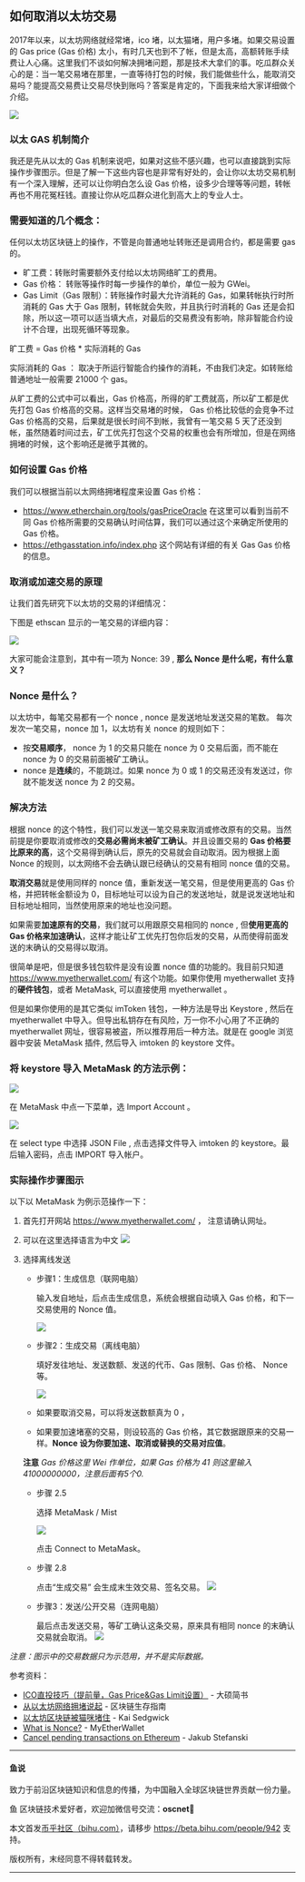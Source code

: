## 如何取消以太坊交易

  2017年以来，以太坊网络就经常堵，ico 堵，以太猫堵，用户多堵。如果交易设置的 Gas price (Gas 价格)  太小，有时几天也到不了帐，但是太高，高额转账手续费让人心痛。这里我们不谈如何解决拥堵问题，那是技术大拿们的事。吃瓜群众关心的是：当一笔交易堵在那里，一直等待打包的时候，我们能做些什么，能取消交易吗？能提高交易费让交易尽快到账吗？答案是肯定的，下面我来给大家详细做个介绍。

![](image/eth.jpg)

### 以太 GAS 机制简介

 我还是先从以太的 Gas 机制来说吧，如果对这些不感兴趣，也可以直接跳到实际操作步骤图示。但是了解一下这些内容也是非常有好处的，会让你以太坊交易机制有一个深入理解，还可以让你明白怎么设 Gas 价格，设多少合理等等问题，转帐再也不用花冤枉钱。直接让你从吃瓜群众进化到高大上的专业人士。

### 需要知道的几个概念：

任何以太坊区块链上的操作，不管是向普通地址转账还是调用合约，都是需要 gas 的。

* 旷工费：转账时需要额外支付给以太坊网络旷工的费用。
* Gas 价格： 转账等操作时每一步操作的单价，单位一般为 GWei。
* Gas Limit（Gas 限制）：转账操作时最大允许消耗的 Gas，如果转帐执行时所消耗的 Gas 大于 Gas 限制，转帐就会失败，并且执行时消耗的 Gas 还是会扣除，所以这一项可以适当填大点，对最后的交易费没有影响，除非智能合约设计不合理，出现死循环等现象。

旷工费  = Gas 价格 \* 实际消耗的 Gas

实际消耗的 Gas ： 取决于所运行智能合约操作的消耗，不由我们决定。如转账给普通地址一般需要 21000 个 gas。

从旷工费的公式中可以看出，Gas 价格高，所得的旷工费就高，所以矿工都是优先打包 Gas 价格高的交易。这样当交易堵的时候， Gas 价格比较低的会竞争不过 Gas 价格高的交易，后果就是很长时间不到帐，我曾有一笔交易 5 天了还没到帐，虽然随着时间过去，矿工优先打包这个交易的权重也会有所增加，但是在网络拥堵的时候，这个影响还是微乎其微的。

### 如何设置 Gas 价格

我们可以根据当前以太网络拥堵程度来设置 Gas 价格：
* https://www.etherchain.org/tools/gasPriceOracle 在这里可以看到当前不同 Gas 价格所需要的交易确认时间估算，我们可以通过这个来确定所使用的 Gas 价格。
* https://ethgasstation.info/index.php 这个网站有详细的有关 Gas Gas 价格的信息。

### 取消或加速交易的原理

让我们首先研究下以太坊的交易的详细情况：

下图是 ethscan 显示的一笔交易的详细内容：

 ![](image/etherscan.jpg)

大家可能会注意到，其中有一项为 Nonce: 39 , **那么 Nonce 是什么呢，有什么意义？**

### Nonce 是什么？

以太坊中，每笔交易都有一个 nonce , nonce 是发送地址发送交易的笔数。
每次发次一笔交易，nonce 加 1，以太坊有关  nonce 的规则如下：
* 按**交易顺序**， nonce 为 1 的交易只能在 nonce 为 0 交易后面，而不能在 nonce 为 0 的交易前面被矿工确认。
* nonce 是**连续**的，不能跳过。如果 nonce 为 0 或 1 的交易还没有发送过，你就不能发送 nonce 为 2 的交易。

### 解决方法

根据 nonce 的这个特性，我们可以发送一笔交易来取消或修改原有的交易。当然前提是你要取消或修改的**交易必需尚末被矿工确认**。并且设置交易的 **Gas 价格要比原来的高**，这个交易得到确认后，原先的交易就会自动取消。因为根据上面 Nonce 的规则，以太网络不会去确认跟已经确认的交易有相同 nonce 值的交易。

**取消交易**就是使用同样的 nonce 值，重新发送一笔交易，但是使用更高的 Gas 价格，并把转帐金额设为 0，目标地址可以设为自己的发送地址，就是说发送地址和目标地址相同，当然使用原来的地址也没问题。

如果需要**加速原有的交易**，我们就可以用跟原交易相同的 nonce , 但**使用更高的 Gas 价格来加速确认**，这样才能让矿工优先打包你后发的交易，从而使得前面发送的末确认的交易得以取消。

很简单是吧，但是很多钱包软件是没有设置 nonce 值的功能的。我目前只知道 https://www.myetherwallet.com/ 有这个功能。如果你使用 myetherwallet 支持的**硬件钱包**，或者 MetaMask, 可以直接使用 myetherwallet 。

但是如果你使用的是其它类似 imToken 钱包，一种方法是导出 Keystore , 然后在 myetherwallet 中导入。但导出私钥存在有风险，万一你不小心用了不正确的 myetherwallet 网址，很容易被盗，所以推荐用后一种方法。就是在 google 浏览器中安装 MetaMask 插件, 然后导入 imtoken 的 keystore 文件。

### 将 keystore 导入 MetaMask 的方法示例：

![](image/MetaMask.png)

在 MetaMask 中点一下菜单，选 Import Account 。

![](image/importkeystore.png)

在 select type 中选择 JSON File ,  点击选择文件导入 imtoken 的 keystore。最后输入密码，点击 IMPORT 导入帐户。

### 实际操作步骤图示

以下以 MetaMask 为例示范操作一下：

1. 首先打开网站 https://www.myetherwallet.com/ ， 注意请确认网址。
2. 可以在这里选择语言为中文
![](image/lang.png)

3. 选择离线发送

   * 步骤1：生成信息（联网电脑）

     输入发自地址，后点击生成信息，系统会根据自动填入 Gas 价格，和下一交易使用的 Nonce 值。

     ![](image/p1.png)


    * 步骤2：生成交易（离线电脑）

      填好发往地址、发送数额、发送的代币、Gas 限制、Gas 价格、 Nonce 等。

      ![](image/p2.png)

    * 如果要取消交易，可以将发送数额真为 0 ，
    * 如果要加速堵塞的交易，则设较高的 Gas 价格，其它数据跟原来的交易一样。**Nonce 设为你要加速、取消或替换的交易对应值**。

    **注意** *Gas 价格这里 Wei 作单位，如果 Gas 价格为 41 则这里输入 41000000000，注意后面有5个0.*

    * 步骤 2.5  

      选择 MetaMask / Mist

      ![](image/p2.5.png)

      点击 Connect to MetaMask。

    * 步骤 2.8

      点击“生成交易” 会生成末生效交易、签名交易。
      ![](image/p2.8.png)

    * 步骤3：发送/公开交易（连网电脑）

      最后点击发送交易，等矿工确认这条交易，原来具有相同 nonce 的末确认交易就会取消。
      ![](image/p3.png)


*注意：图示中的交易数据只为示范用，并不是实际数据。*

参考资料：

* [ICO直投技巧（提前量，Gas Price&Gas Limit设置）](https://www.jianshu.com/p/7308f0b10016) - 大硕简书
* [从以太坊网络拥堵说起](https://www.jianshu.com/p/7cc32f212a1d) - 区块链生存指南
* [以太坊区块链被猫咪堵住](https://cn.bitcoin.com/archives/5678) - Kai Sedgwick
* [What is Nonce?](https://myetherwallet.github.io/knowledge-base/transactions/what-is-nonce.html) -  MyEtherWallet
* [Cancel pending transactions on Ethereum](https://jakubstefanski.com/post/2017/10/ethereum-cancel-pending-transaction/) - Jakub Stefanski


----------------------------------------------------

#### 鱼说

致力于前沿区块链知识和信息的传播，为中国融入全球区块链世界贡献一份力量。

鱼 区块链技术爱好者，欢迎加微信号交流：**oscnet**   

本文首发[币乎社区（bihu.com）](http://www.bihu.com)，请移步 https://beta.bihu.com/people/942 支持。

版权所有，末经同意不得转载转发。

----------------------------------------------------
